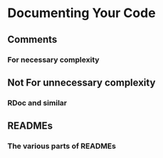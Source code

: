 # Documenting Your Code

## Comments

### For necessary complexity

## Not For unnecessary complexity

### RDoc and similar

## READMEs

### The various parts of READMEs
